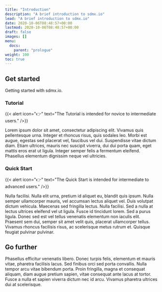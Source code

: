 ```yaml
---
title: "Introduction"
description: "A brief introduction to sdmx.io"
lead: "A brief introduction to sdmx.io"
date: 2020-10-06T08:48:57+00:00
lastmod: 2020-10-06T08:48:57+00:00
draft: false
images: []
menu:
  docs:
    parent: "prologue"
weight: 100
toc: true
---
```


## Get started

Getting started with sdmx.io.

### Tutorial

{{< alert icon="👉" text="The Tutorial is intended for novice to intermediate users." />}}

Lorem ipsum dolor sit amet, consectetur adipiscing elit. Vivamus quis pellentesque urna. Integer et rhoncus risus, quis sodales leo. Morbi est augue, egestas sed placerat vel, faucibus vel dui. Suspendisse vitae dictum diam. Etiam ultrices, mauris nec suscipit viverra, dui dui porta quam, eget mattis eros erat ut ligula. Integer semper felis a fermentum eleifend. Phasellus elementum dignissim neque vel ultricies.

### Quick Start

{{< alert icon="👉" text="The Quick Start is intended for intermediate to advanced users." />}}

Nulla facilisi. Nulla elit urna, pretium id aliquet eu, blandit quis ipsum. Nulla semper ullamcorper mauris, vel accumsan lectus aliquet vel. Duis volutpat dictum vehicula. Maecenas sed fringilla lectus. Nulla facilisi. Sed a nulla at lectus ultrices eleifend vel ut ligula. Fusce id tincidunt lorem. Sed a purus ligula. Donec sed est vel tellus venenatis elementum non iaculis elit. Praesent sem dui, semper sit amet velit quis, placerat ullamcorper tellus. Vivamus rhoncus facilisis risus, ac scelerisque metus rutrum et. Quisque feugiat pulvinar pulvinar.

## Go further
Phasellus efficitur venenatis libero. Donec turpis felis, elementum et mauris vitae, pharetra facilisis lacus. Sed finibus orci sed porta convallis. Nulla tempor arcu vitae bibendum porta. Proin fringilla, magna et consequat aliquam, diam augue pretium sapien, vitae consequat ante lacus at tortor. Fusce a nulla et sapien viverra dictum nec id arcu. Vivamus pharetra ultrices dui at scelerisque.

